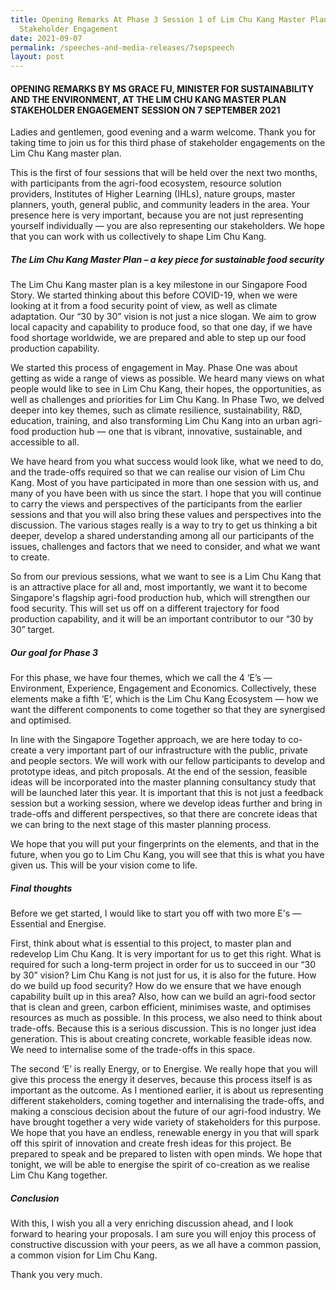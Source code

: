 ```yaml
---
title: Opening Remarks At Phase 3 Session 1 of Lim Chu Kang Master Plan
  Stakeholder Engagement
date: 2021-09-07
permalink: /speeches-and-media-releases/7sepspeech
layout: post
---
```


#### OPENING REMARKS BY MS GRACE FU, MINISTER FOR SUSTAINABILITY AND THE ENVIRONMENT, AT THE LIM CHU KANG MASTER PLAN STAKEHOLDER ENGAGEMENT SESSION ON 7 SEPTEMBER 2021 

Ladies and gentlemen, good evening and a warm welcome. Thank you for taking time to join us for this third phase of stakeholder engagements on the Lim Chu Kang master plan. 
 
This is the first of four sessions that will be held over the next two months, with participants from the agri-food ecosystem, resource solution providers, Institutes of Higher Learning (IHLs), nature groups, master planners, youth, general public, and community leaders in the area. Your presence here is very important, because you are not just representing yourself individually — you are also representing our stakeholders. We hope that you can work with us collectively to shape Lim Chu Kang. 
 
##### The Lim Chu Kang Master Plan – a key piece for sustainable food security 

The Lim Chu Kang master plan is a key milestone in our Singapore Food Story. We started thinking about this before COVID-19, when we were looking at it from a food security point of view, as well as climate adaptation. Our “30 by 30” vision is not just a nice slogan. We aim to grow local capacity and capability to produce food, so that one day, if we have food shortage worldwide, we are prepared and able to step up our food production capability. 

We started this process of engagement in May. Phase One was about getting as wide a range of views as possible. We heard many views on what people would like to see in Lim Chu Kang, their hopes, the opportunities, as well as challenges and priorities for Lim Chu Kang. In Phase Two, we delved deeper into key themes, such as climate resilience, sustainability, R&D, education, training, and also transforming Lim Chu Kang into an urban agri-food production hub — one that is vibrant, innovative, sustainable, and accessible to all. 

We have heard from you what success would look like, what we need to do, and the trade-offs required so that we can realise our vision of Lim Chu Kang. Most of you have participated in more than one session with us, and many of you have been with us since the start. I hope that you will continue to carry the views and perspectives of the participants from the earlier sessions and that you will also bring these values and perspectives into the discussion. The various stages really is a way to try to get us thinking a bit deeper, develop a shared understanding among all our participants of the issues, challenges and factors that we need to consider, and what we want to create.

So from our previous sessions, what we want to see is a Lim Chu Kang that is an attractive place for all and, most importantly, we want it to become Singapore's flagship agri-food production hub, which will strengthen our food security. This will set us off on a different trajectory for food production capability, and it will be an important contributor to our “30 by 30” target. 
	
##### Our goal for Phase 3

For this phase, we have four themes, which we call the 4 ‘E’s — Environment,  Experience, Engagement and Economics. Collectively, these elements make a fifth ‘E’, which is the Lim Chu Kang Ecosystem — how we want the different components to come together so that they are synergised and optimised. 

In line with the Singapore Together approach, we are here today to co-create a very important part of our infrastructure with the public, private and people sectors. We will work with our fellow participants to develop and prototype ideas, and pitch proposals. At the end of the session, feasible ideas will be incorporated into the master planning consultancy study that will be launched later this year. It is important that this is not just a feedback session but a working session, where we develop ideas further and bring in trade-offs and different perspectives, so that there are concrete ideas that we can bring to the next stage of this master planning process. 

We hope that you will put your fingerprints on the elements, and that in the future, when you go to Lim Chu Kang, you will see that this is what you have given us. This will be your vision come to life. 
 
##### Final thoughts

Before we get started, I would like to start you off with two more E's — Essential and Energise. 

First, think about what is essential to this project, to master plan and redevelop Lim Chu Kang. It is very important for us to get this right. What is required for such a long-term project in order for us to succeed in our “30 by 30” vision? Lim Chu Kang is not just for us, it is also for the future. How do we build up food security? How do we ensure that we have enough capability built up in this area? Also, how can we build an agri-food sector that is clean and green, carbon efficient, minimises waste, and optimises resources as much as possible. In this process, we also need to think about trade-offs. Because this is a serious discussion. This is no longer just idea generation. This is about creating concrete, workable feasible ideas now. We need to internalise some of the trade-offs in this space.

The second ‘E’ is really Energy, or to Energise. We really hope that you will give this process the energy it deserves, because this process itself is as important as the outcome. As I mentioned earlier, it is about us representing different stakeholders, coming together and internalising the trade-offs, and making a conscious decision about the future of our agri-food industry. We have brought together a very wide variety of stakeholders for this purpose. We hope that you have an endless, renewable energy in you that will spark off this spirit of innovation and create fresh ideas for this project. Be prepared to speak and be prepared to listen with open minds. We hope that tonight, we will be able to energise the spirit of co-creation as we realise Lim Chu Kang together. 

##### Conclusion

With this, I wish you all a very enriching discussion ahead, and I look forward to hearing your proposals. I am sure you will enjoy this process of constructive discussion with your peers, as we all have a common passion, a common vision for Lim Chu Kang.

Thank you very much.
